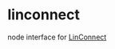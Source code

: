 # linconnect
node interface for [LinConnect](https://play.google.com/store/apps/details?id=com.willhauck.linconnectclient)

